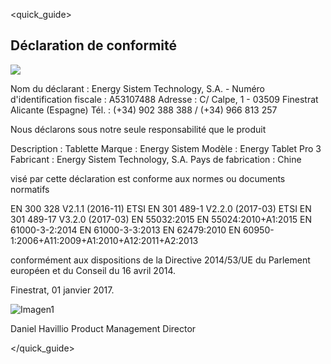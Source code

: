 <quick_guide> 
## Déclaration de conformité

![](http://static.energysistem.com/images/manuals/39052/54887c2a4f567.jpg)

Nom du déclarant : Energy Sistem Technology, S.A. - Numéro d'identification fiscale : A53107488
Adresse : C/ Calpe, 1 - 03509 Finestrat Alicante (Espagne)
Tél. : (+34) 902 388 388 / (+34) 966 813 257

Nous déclarons sous notre seule responsabilité que le produit

Description : Tablette
Marque : Energy Sistem
Modèle : Energy Tablet Pro 3
Fabricant : Energy Sistem Technology, S.A.
Pays de fabrication : Chine

visé par cette déclaration est conforme aux normes ou documents normatifs

EN 300 328 V2.1.1 (2016-11)
ETSI EN 301 489-1 V2.2.0 (2017-03)
ETSI EN 301 489-17 V3.2.0 (2017-03)
EN 55032:2015 EN 55024:2010+A1:2015
EN 61000-3-2:2014 EN 61000-3-3:2013
EN 62479:2010
EN 60950-1:2006+A11:2009+A1:2010+A12:2011+A2:2013

conformément aux dispositions de la Directive 2014/53/UE du Parlement européen et du Conseil du 16 avril 2014.

Finestrat, 01 janvier 2017.

![Imagen1](http://static.energysistem.com/images/manuals/42178/574c726744d98.jpg)

Daniel Havillio
Product Management Director


</quick_guide>
